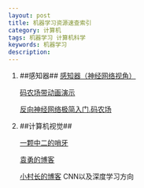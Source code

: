 ```yaml
---
layout: post
title: 机器学习资源速查索引
category: 计算机
tags: 机器学习 计算机科学
keywords: 机器学习
description: 
---
```


1. ##感知器##
   [感知器（神经网络视角）](http://shaoxiongjiang.com/2013/03/%E6%9C%BA%E5%99%A8%E5%AD%A6%E4%B9%A0%E5%85%A5%E9%97%A8-%E6%84%9F%E7%9F%A5%E5%99%A8-perceptron/)

    [码农场带动画演示](http://www.hankcs.com/ml/the-perceptron.html)

   [反向神经网络极简入门.码农场](http://www.hankcs.com/ml/back-propagation-neural-network.html)


 2. ##计算机视觉##

    [一颗中二的哨牙](http://bucktoothsir.github.io/)

    [袁勇的博客](yongyuan.name)

    [小村长的博客](blog.csdn.net/lu597203933)  CNN以及深度学习方向

